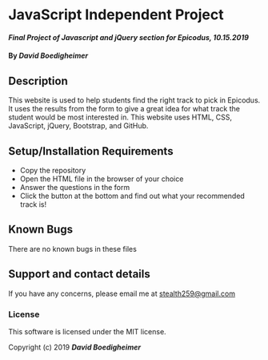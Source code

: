 # **JavaScript Independent Project**
#### _Final Project of Javascript and jQuery section for Epicodus, 10.15.2019_
#### By _**David Boedigheimer**_
## Description
This website is used to help students find the right track to pick in Epicodus. It uses the results from the form to give a great idea for what track the student would be most interested in. This website uses HTML, CSS, JavaScript, jQuery, Bootstrap, and GitHub.
## Setup/Installation Requirements
* Copy the repository
* Open the HTML file in the browser of your choice
* Answer the questions in the form
* Click the button at the bottom and find out what your recommended track is!
## Known Bugs
There are no known bugs in these files
## Support and contact details
If you have any concerns, please email me at stealth259@gmail.com
### License
This software is licensed under the MIT license.

Copyright (c) 2019 **_David Boedigheimer_**
